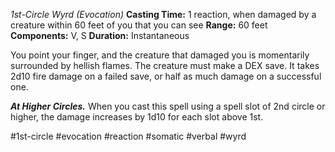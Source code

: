 *1st-Circle Wyrd (Evocation)*
**Casting Time:** 1 reaction, when damaged by a creature within 60 feet of you that you can see
**Range:** 60 feet
**Components:** V, S
**Duration:** Instantaneous

You point your finger, and the creature that damaged you is momentarily surrounded by hellish flames. The creature must make a DEX save. It takes 2d10 fire damage on a failed save, or half as much damage on a successful one.

***At Higher Circles.*** When you cast this spell using a spell slot of 2nd circle or higher, the damage increases by 1d10 for each slot above 1st.

#1st-circle #evocation #reaction #somatic #verbal #wyrd
